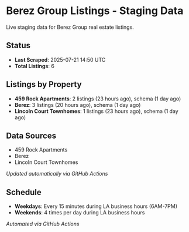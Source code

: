 # Berez Group Listings - Staging Data

Live staging data for Berez Group real estate listings.

## Status

- **Last Scraped**: 2025-07-21 14:50 UTC
- **Total Listings**: 6

## Listings by Property

- **459 Rock Apartments**: 2 listings (23 hours ago), schema (1 day ago)
- **Berez**: 3 listings (20 hours ago), schema (1 day ago)
- **Lincoln Court Townhomes**: 1 listings (23 hours ago), schema (1 day ago)

## Data Sources

- 459 Rock Apartments
- Berez
- Lincoln Court Townhomes

*Updated automatically via GitHub Actions*

## Schedule

- **Weekdays**: Every 15 minutes during LA business hours (6AM-7PM)
- **Weekends**: 4 times per day during LA business hours

*Automated via GitHub Actions*
